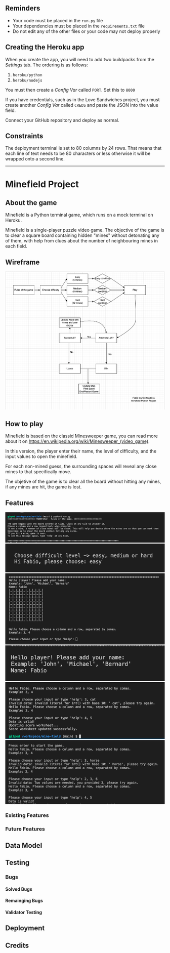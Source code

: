 ## Reminders

* Your code must be placed in the `run.py` file
* Your dependencies must be placed in the `requirements.txt` file
* Do not edit any of the other files or your code may not deploy properly

## Creating the Heroku app

When you create the app, you will need to add two buildpacks from the _Settings_ tab. The ordering is as follows:

1. `heroku/python`
2. `heroku/nodejs`

You must then create a _Config Var_ called `PORT`. Set this to `8000`

If you have credentials, such as in the Love Sandwiches project, you must create another _Config Var_ called `CREDS` and paste the JSON into the value field.

Connect your GitHub repository and deploy as normal.

## Constraints

The deployment terminal is set to 80 columns by 24 rows. That means that each line of text needs to be 80 characters or less otherwise it will be wrapped onto a second line.

--------------------------------------------------
# Minefield Project

## About the game
Minefield is a Python terminal game, which runs on a mock terminal on Heroku.

Minefield is a single-player puzzle video game. The objective of the game is to clear a square board containing hidden "mines" without detonating any of them, with help from clues about the number of neighbouring mines in each field.

## Wireframe
![Wireframe](https://github.com/fabiocmad/mine-field/blob/main/images/Wireframe.png)

## How to play
Minefield is based on the classid Minesweeper game, you can read more about it on https://en.wikipedia.org/wiki/Minesweeper_(video_game).

In this version, the player enter their name, the level of difficulty, and the input values to open the minefield.

For each non-mined guess, the surrounding spaces will reveal any close mines to that specifically move.

The objetive of the game is to clear all the board without hitting any mines, if any mines are hit, the game is lost.

## Features
![1](https://github.com/fabiocmad/mine-field/blob/main/images/intro.png)
![2](https://github.com/fabiocmad/mine-field/blob/main/images/level_input.png)
![3](https://github.com/fabiocmad/mine-field/blob/main/images/map_scratch.png)
![4](https://github.com/fabiocmad/mine-field/blob/main/images/name_input.png)
![5](https://github.com/fabiocmad/mine-field/blob/main/images/updating_worksheet.png)
![6](https://github.com/fabiocmad/mine-field/blob/main/images/data_validation.png)
### Existing Features
### Future Features

## Data Model

## Testing
### Bugs
#### Solved Bugs
#### Remainging Bugs
#### Validator Testing

## Deployment

## Credits
